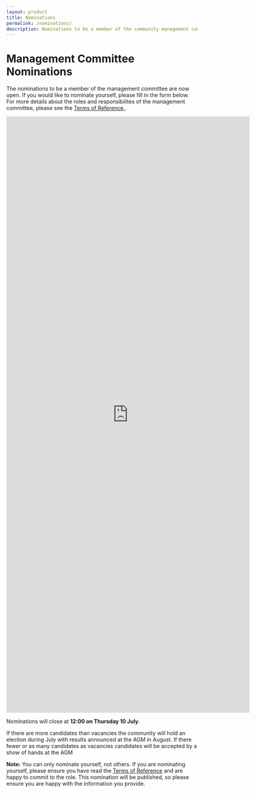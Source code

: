 ```yaml
---
layout: product
title: Nominations
permalink: /nominations/
description: Nominations to be a member of the community management committee for 2025 AGM.
---
```


# Management Committee Nominations
The nominations to be a member of the management committee are now open. If you would like to nominate yourself, please fill in the form below. For more details about the roles and responsibilites of the management committee, please see the [Terms of Reference ](/tor/).



<iframe src="https://docs.google.com/forms/d/e/1FAIpQLSeMWznVRC98YmdMflxgqQdKFh3xHRLCrYX0CNxlSmPIIM-hPw/viewform?embedded=true" width="640" height="1570" frameborder="0" marginheight="0" marginwidth="0">Loading…</iframe>

Nominations will close at **12:00 on Thursday 10 July**.

If there are more candidates than vacancies the community will hold an election during July with results announced at the AGM in August. If there fewer or as many candidates as vacancies candidates will be accepted by a show of hands at the AGM

**Note:** You can only nominate yourself, not others. If you are nominating yourself, please ensure you have read the [Terms of Reference](/tor/) and are happy to commit to the role. This nomination will be published, so please ensure you are happy with the information you provide.
